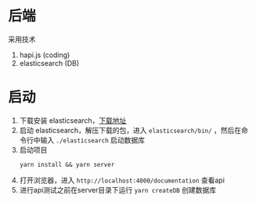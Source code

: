 # 后端
采用技术
1. hapi.js (coding)
2. elasticsearch (DB)

# 启动
1. 下载安装 elasticsearch，[下载地址](https://www.elastic.co/downloads/elasticsearch)
2. 启动 elasticsearch，解压下载的包，进入 `elasticsearch/bin/` ，然后在命令行中输入 `./elasticsearch` 启动数据库
3. 启动项目
    ```
    yarn install && yarn server
    ```
4. 打开浏览器，进入 `http://localhost:4000/documentation` 查看api
5. 进行api测试之前在server目录下运行 `yarn createDB` 创建数据库

